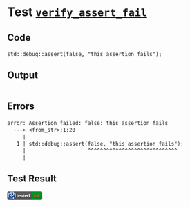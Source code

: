 # Test [`verify_assert_fail`](/doc/debug/README.md#L21)

## Code

```µcad
std::debug::assert(false, "this assertion fails");

```

## Output

```,plain
```

## Errors

```,plain
error: Assertion failed: false: this assertion fails
  ---> <from_str>:1:20
     |
   1 | std::debug::assert(false, "this assertion fails");
     |                    ^^^^^^^^^^^^^^^^^^^^^^^^^^^^^
     |
```

## Test Result

![FAILED AS EXPECTED](/doc/debug/.test/verify_assert_fail.png)
